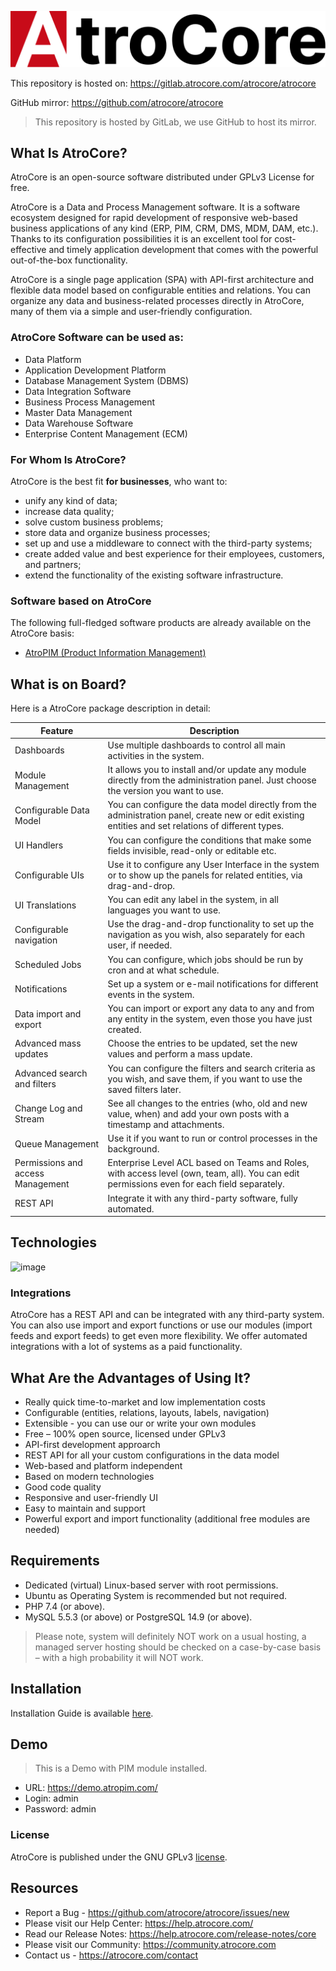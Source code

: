 ![Logo](_assets/atrocore-logo.svg)

This repository is hosted on: https://gitlab.atrocore.com/atrocore/atrocore

GitHub mirror: https://github.com/atrocore/atrocore

> This repository is hosted by GitLab, we use GitHub to host its mirror. 

## What Is AtroCore? 

AtroCore is an open-source software distributed under GPLv3 License for free.

AtroCore is a Data and Process Management software. It is a software ecosystem designed for rapid development of responsive web-based business applications of any kind (ERP, PIM, CRM, DMS, MDM, DAM, etc.). Thanks to its configuration possibilities it is an excellent tool for cost-effective and timely application development that comes with the powerful out-of-the-box functionality.

AtroCore is a single page application (SPA) with API-first architecture and flexible data model based on configurable entities and relations. You can organize any data and business-related processes directly in AtroCore, many of them via a simple and user-friendly configuration.

### AtroCore Software can be used as:

- Data Platform
- Application Development Platform
- Database Management System (DBMS)
- Data Integration Software
- Business Process Management
- Master Data Management
- Data Warehouse Software
- Enterprise Content Management (ECM)


### For Whom Is AtroCore?

AtroCore is the best fit **for businesses**, who want to:

* unify any kind of data;
* increase data quality;
* solve custom business problems;
* store data and organize business processes;
* set up and use a middleware to connect with the third-party systems;
* create added value and best experience for their employees, customers, and partners;
* extend the functionality of the existing software infrastructure.

### Software based on AtroCore

The following full-fledged software products are already available on the AtroCore basis:
* [AtroPIM (Product Information Management)](https://github.com/atrocore/atropim)


## What is on Board?

Here is a AtroCore package description in detail:

| Feature                            | Description                                                   |
| ---------------------------------- | ------------------------------------------------------------ |
| Dashboards                         | Use multiple dashboards to control all main activities in the system. |
| Module Management                  | It allows you to install and/or update any module directly from the administration panel. Just choose the version you want to use. |
| Configurable Data Model            | You can configure the data model directly from the administration panel, create new or edit existing entities and set relations of different types. |
| UI Handlers                        | You can configure the conditions that make some fields invisible, read-only or editable etc. |
| Configurable UIs                   | Use it to configure any User Interface in the system or to show up the panels for related entities, via drag-and-drop. |
| UI Translations                    | You can edit any label in the system, in all languages you want to use. |
| Configurable navigation            | Use the drag-and-drop functionality to set up the navigation as you wish, also separately for each user, if needed. |
| Scheduled Jobs                     | You can configure, which jobs should be run by cron and at what schedule. |
| Notifications                      | Set up a system or e-mail notifications for different events in the system. |
| Data import and export             | You can import or export any data to any and from any entity in the system, even those you have just created. |
| Advanced mass updates              | Choose the entries to be updated, set the new values and perform a mass update. |
| Advanced search and filters        | You can configure the filters and search criteria as you wish, and save them, if you want to use the saved filters later. |
| Change Log and Stream              | See all changes to the entries (who, old and new value, when) and add your own posts with a timestamp and attachments. |
| Queue Management                   | Use it if you want to run or control processes in the background. |
| Permissions and access Management  | Enterprise Level ACL based on Teams and Roles, with access level (own, team, all). You can edit permissions even for each field separately. |
| REST API                           | Integrate it with any third-party software, fully automated. |


## Technologies
![image](https://github.com/atrocore/atrocore/assets/33658481/26686fdb-ae04-4664-9230-ed37a6066e3d)


### Integrations

AtroCore has a REST API and can be integrated with any third-party system. 
You can also use import and export functions or use our modules (import feeds and export feeds) to get even more flexibility.
We offer automated integrations with a lot of systems as a paid functionality.

## What Are the Advantages of Using It?

* Really quick time-to-market and low implementation costs
* Configurable (entities, relations, layouts, labels, navigation)
* Extensible - you can use our or write your own modules
* Free – 100% open source, licensed under GPLv3
* API-first development approarch
* REST API for all your custom configurations in the data model
* Web-based and platform independent
* Based on modern technologies
* Good code quality
* Responsive and user-friendly UI
* Easy to maintain and support
*	Powerful export and import functionality (additional free modules are needed)

## Requirements

* Dedicated (virtual) Linux-based server with root permissions. 
* Ubuntu as Operating System is recommended but not required.
* PHP 7.4 (or above).
* MySQL 5.5.3 (or above) or PostgreSQL 14.9 (or above).

> Please note, system will definitely NOT work on a usual hosting, a managed server hosting should be checked on a case-by-case basis – with a high probability it will NOT work.

## Installation

Installation Guide is available [here](https://help.atrocore.com/installation-and-maintenance/installation).

## Demo
> This is a Demo with PIM module installed.
- URL: https://demo.atropim.com/
- Login: admin
- Password: admin

### License

AtroCore is published under the GNU GPLv3 [license](LICENSE.txt).

## Resources

- Report a Bug - https://github.com/atrocore/atrocore/issues/new
- Please visit our Help Center: https://help.atrocore.com/
- Read our Release Notes: https://help.atrocore.com/release-notes/core
- Please visit our Community: https://community.atrocore.com
- Сontact us - https://atrocore.com/contact
